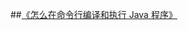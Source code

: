 ##[《怎么在命令行编译和执行 Java 程序》](https://www.huminxi.com/2018/12/18/%E6%80%8E%E4%B9%88%E5%9C%A8%E5%91%BD%E4%BB%A4%E8%A1%8C%E7%BC%96%E8%AF%91%E5%92%8C%E6%89%A7%E8%A1%8C%20java%20%E7%A8%8B%E5%BA%8F/#more)
